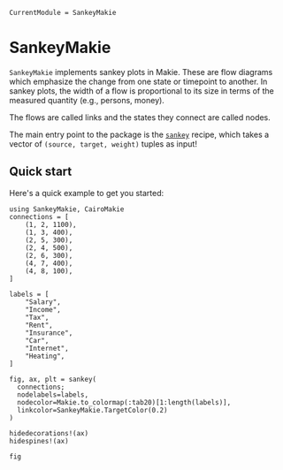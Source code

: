 ```@meta
CurrentModule = SankeyMakie
```

# SankeyMakie

`SankeyMakie` implements sankey plots in Makie. These are flow diagrams which emphasize the change from one state or timepoint to another. In sankey plots, the width of a flow is proportional to its size in terms of the measured quantity (e.g., persons, money).

The flows are called links and the states they connect are called nodes.

The main entry point to the package is the [`sankey`](@ref) recipe, which takes a vector of `(source, target, weight)` tuples as input!

## Quick start

Here's a quick example to get you started:

```@example quickstart
using SankeyMakie, CairoMakie
connections = [
    (1, 2, 1100),
    (1, 3, 400),
    (2, 5, 300),
    (2, 4, 500),
    (2, 6, 300),
    (4, 7, 400),
    (4, 8, 100),
]

labels = [
    "Salary",
    "Income",
    "Tax",
    "Rent",
    "Insurance",
    "Car",
    "Internet",
    "Heating",
]

fig, ax, plt = sankey(
  connections; 
  nodelabels=labels,
  nodecolor=Makie.to_colormap(:tab20)[1:length(labels)], 
  linkcolor=SankeyMakie.TargetColor(0.2)
)

hidedecorations!(ax)
hidespines!(ax)

fig
```
